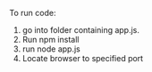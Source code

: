 To run code:
1. go into folder containing app.js.
2. Run npm install
3. run node app.js
4. Locate browser to specified port

